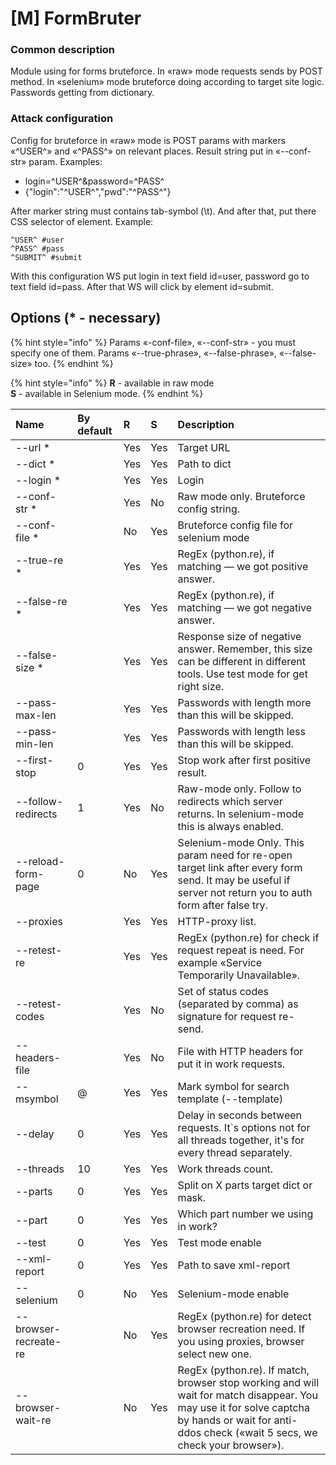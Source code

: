 # \[M\] FormBruter

### Common description

Module using for forms bruteforce. In «raw» mode requests sends by POST method. In «selenium» mode bruteforce doing according to target site logic. Passwords getting from dictionary.

### Attack configuration

Config for bruteforce in «raw» mode is POST params with markers «^USER^» and «^PASS^» on relevant places. Result string put in «--conf-str» param. Examples:

* login=^USER^&password=^PASS^ 
* {"login":"^USER^","pwd":"^PASS^"}

After marker string must contains tab-symbol \(\t\). And after that, put there CSS selector of element. Example:

```text
^USER^ #user 
^PASS^ #pass 
^SUBMIT^ #submit
```

With this configuration WS put login in text field id=user, password go to text field id=pass. After that WS will click by element id=submit.

## Options \(\* - necessary\)

{% hint style="info" %}
Params «-conf-file», «--conf-str» - you must specify one of them. Params «--true-phrase», «--false-phrase», «--false-size» too.
{% endhint %}

{% hint style="info" %}
**R** - available in raw mode  
**S** - available in Selenium mode.
{% endhint %}

| Name | By default | R | S | Description |
| :--- | :--- | :--- | :--- | :--- |
| --url \* |  | Yes | Yes | Target URL |
| --dict \* |  | Yes | Yes | Path to dict |
| --login \* |  | Yes | Yes | Login |
| --conf-str \* |  | Yes | No | Raw mode only. Bruteforce config string. |
| --conf-file \* |  | No | Yes | Bruteforce config file for selenium mode |
| --true-re \* |  | Yes | Yes | RegEx \(python.re\), if matching — we got positive answer. |
| --false-re \* |  | Yes | Yes | RegEx \(python.re\), if matching — we got negative answer. |
| --false-size \* |  | Yes | Yes | Response size of negative answer. Remember, this size can be different in different tools. Use test mode for get right size. |
| --pass-max-len |  | Yes | Yes | Passwords with length more than this will be skipped. |
| --pass-min-len |  | Yes | Yes | Passwords with length less than this will be skipped. |
| --first-stop | 0 | Yes | Yes | Stop work after first positive result. |
| --follow-redirects | 1 | Yes | No | Raw-mode only. Follow to redirects which server returns. In selenium-mode this is always enabled. |
| --reload-form-page | 0 | No | Yes | Selenium-mode Only. This param need for re-open target link after every form send. It may be useful if server not return you to auth form after false try. |
| --proxies |  | Yes | Yes | HTTP-proxy list. |
| --retest-re |  | Yes | Yes | RegEx \(python.re\) for check if request repeat is need. For example «Service Temporarily Unavailable». |
| --retest-codes |  | Yes | No | Set of status codes \(separated by comma\) as signature for request re-send. |
| --headers-file |  | Yes | No | File with HTTP headers for put it in work requests. |
| --msymbol | @ | Yes | Yes | Mark symbol for search template \(--template\) |
| --delay | 0 | Yes | Yes | Delay in seconds  between requests. It\`s options not for all threads together, it's for every thread separately. |
| --threads | 10 | Yes | Yes | Work threads count. |
| --parts | 0 | Yes | Yes | Split on X parts target dict or mask. |
| --part | 0 | Yes | Yes | Which part number we using in work? |
| --test | 0 | Yes | Yes | Test mode enable |
| --xml-report | 0 | Yes | Yes | Path to save xml-report |
| --selenium | 0 | No | Yes | Selenium-mode enable |
| --browser-recreate-re |  | No | Yes | RegEx \(python.re\) for detect browser recreation need. If you using proxies, browser select new one. |
| --browser-wait-re |  | No | Yes | RegEx \(python.re\). If match, browser stop working and will wait for match disappear. You may use it for solve captcha by hands or wait for anti-ddos check \(«wait 5 secs, we check your browser»\). |

